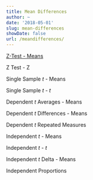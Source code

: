 ```yaml
---
title: Mean Differences
author: ~
date: '2018-05-01'
slug: mean-differences
showDate: false
url: /meandifferences/
---
```

[Z-Test - Means]("/ztestmeans/")

Z Test - Z

Single Sample *t* - Means

Single Sample *t* - *t*

Dependent *t* Averages - Means

Dependent *t* Differences - Means

Dependent *t* Repeated Measures 

Independent *t* - Means

Independent *t* - *t*

Independent *t* Delta - Means

Independent Proportions

